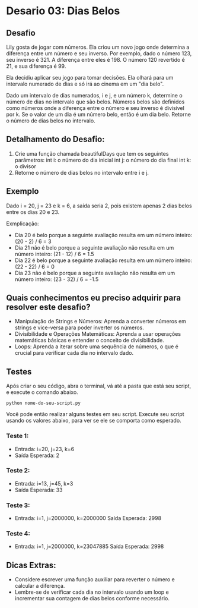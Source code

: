 # Desario 03: Dias Belos

## Desafio
Lily gosta de jogar com números. Ela criou um novo jogo onde determina a diferença entre um número e seu inverso. Por exemplo, dado o número 123, seu inverso é 321. A diferença entre eles é 198. O número 120 revertido é 21, e sua diferença é 99.

Ela decidiu aplicar seu jogo para tomar decisões. Ela olhará para um intervalo numerado de dias e só irá ao cinema em um "dia belo".

Dado um intervalo de dias numerados, i e j, e um número k, determine o número de dias no intervalo que são belos. Números belos são definidos como números onde a diferença entre o número e seu inverso é divisível por k. Se o valor de um dia é um número belo, então é um dia belo. Retorne o número de dias belos no intervalo.

## Detalhamento do Desafio:
1. Crie uma função chamada beautifulDays que tem os seguintes parâmetros:
    int i: o número do dia inicial
    int j: o número do dia final
    int k: o divisor
2. Retorne o número de dias belos no intervalo entre i e j.

## Exemplo
Dado i = 20, j = 23 e k = 6, a saída seria 2, pois existem apenas 2 dias belos entre os dias 20 e 23.

Exmplicação:
- Dia 20 é belo porque a seguinte avaliação resulta em um número inteiro: (20 - 2) / 6 = 3
- Dia 21 não é belo porque a seguinte avaliação não resulta em um número inteiro: (21 - 12) / 6 = 1.5
- Dia 22 é belo porque a seguinte avaliação resulta em um número inteiro: (22 - 22) / 6 = 0
- Dia 23 não é belo porque a seguinte avaliação não resulta em um número inteiro: (23 - 32) / 6 = -1.5

## Quais conhecimentos eu preciso adquirir para resolver este desafio?
- Manipulação de Strings e Números: Aprenda a converter números em strings e vice-versa para poder inverter os números.
- Divisibilidade e Operações Matemáticas: Aprenda a usar operações matemáticas básicas e entender o conceito de divisibilidade.
- Loops: Aprenda a iterar sobre uma sequência de números, o que é crucial para verificar cada dia no intervalo dado.

## Testes
Após criar o seu código, abra o terminal, vá até a pasta que está seu script, e execute o comando abaixo.

```
python nome-do-seu-script.py
```

Você pode então realizar alguns testes em seu script. Execute seu script usando os valores abaixo, para ver se ele se comporta como esperado.

### Teste 1: 
- Entrada: i=20, j=23, k=6
- Saída Esperada: 2

### Teste 2: 
- Entrada: i=13, j=45, k=3
- Saída Esperada: 33

### Teste 3: 
- Entrada: i=1, j=2000000, k=2000000
Saída Esperada: 2998

### Teste 4: 
- Entrada: i=1, j=2000000, k=23047885
Saída Esperada: 2998

## Dicas Extras:
- Considere escrever uma função auxiliar para reverter o número e calcular a diferença.
- Lembre-se de verificar cada dia no intervalo usando um loop e incrementar sua contagem de dias belos conforme necessário.